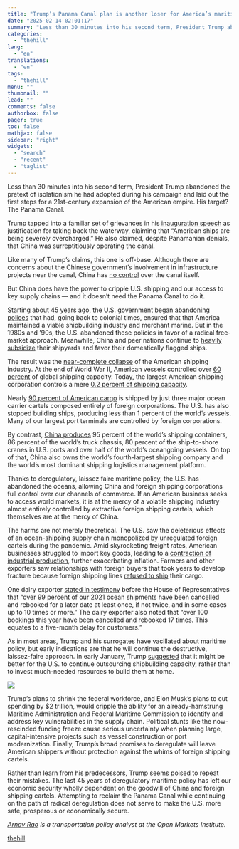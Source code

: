 ```yaml
---
title: "Trump’s Panama Canal plan is another loser for America’s maritime industry"
date: "2025-02-14 02:01:17"
summary: "Less than 30 minutes into his second term, President Trump abandoned the pretext of isolationism he had adopted during his campaign and laid out the first steps for a 21st-century expansion of the American empire. His target? The Panama Canal. Trump tapped into a familiar set of grievances in his..."
categories:
  - "thehill"
lang:
  - "en"
translations:
  - "en"
tags:
  - "thehill"
menu: ""
thumbnail: ""
lead: ""
comments: false
authorbox: false
pager: true
toc: false
mathjax: false
sidebar: "right"
widgets:
  - "search"
  - "recent"
  - "taglist"
---
```


Less than 30 minutes into his second term, President Trump abandoned the pretext of isolationism he had adopted during his campaign and laid out the first steps for a 21st-century expansion of the American empire. His target? The Panama Canal.

Trump tapped into a familiar set of grievances in his [inauguration speech](https://www.reuters.com/world/americas/trump-says-us-will-take-back-panama-canal-2025-01-20/) as justification for taking back the waterway, claiming that “American ships are being severely overcharged.” He also claimed, despite Panamanian denials, that China was surreptitiously operating the canal.

Like many of Trump’s claims, this one is off-base. Although there are concerns about the Chinese government’s involvement in infrastructure projects near the canal, China has [no control](https://www.nbcnews.com/news/world/trump-panama-canal-china-rubio-rcna188491) over the canal itself.

But China does have the power to cripple U.S. shipping and our access to key supply chains — and it doesn’t need the Panama Canal to do it.

Starting about 45 years ago, the U.S. government began [abandoning polices](https://enotrans.org/article/decline-u-s-shipbuilding-industry-cautionary-tale-foreign-subsidies-destroying-u-s-jobs/) that had, going back to colonial times, ensured that that America maintained a viable shipbuilding industry and merchant marine. But in the 1980s and ’90s, the U.S. abandoned these policies in favor of a radical free-market approach. Meanwhile, China and peer nations continue to [heavily subsidize](https://www.csis.org/analysis/hidden-harbors-chinas-state-backed-shipping-industry) their shipyards and favor their domestically flagged ships.

The result was the [near-complete collapse](https://ustr.gov/sites/default/files/Section%2520301%2520Petition%2520-%2520Maritime%2520Logisitics%2520and%2520Shipbuilding%2520Sector.pdf) of the American shipping industry. At the end of World War II, American vessels controlled over [60 percent](https://www.history.navy.mil/content/dam/nhhc/research/publications/publication-508-pdf/NHHC4thArmDefense_final_508.pdf) of global shipping capacity. Today, the largest American shipping corporation controls a mere [0.2 percent of shipping capacity](https://ustr.gov/sites/default/files/enforcement/301Investigations/USTRReportChinaTargetingMaritime.pdf).

Nearly [90 percent of American cargo](https://www.fmc.gov/wp-content/uploads/2022/04/60thAnnualReport.pdf) is shipped by just three major ocean carrier cartels composed entirely of foreign corporations. The U.S. has also stopped building ships, producing less than 1 percent of the world’s vessels. Many of our largest port terminals are controlled by foreign corporations.

By contrast, [China produces](https://ustr.gov/sites/default/files/enforcement/301Investigations/USTRReportChinaTargetingMaritime.pdf) 95 percent of the world’s shipping containers, 86 percent of the world’s truck chassis, 80 percent of the ship-to-shore cranes in U.S. ports and over half of the world’s oceangoing vessels. On top of that, China also owns the world’s fourth-largest shipping company and the world’s most dominant shipping logistics management platform.

Thanks to deregulatory, laissez faire maritime policy, the U.S. has abandoned the oceans, allowing China and foreign shipping corporations full control over our channels of commerce. If an American business seeks to access world markets, it is at the mercy of a volatile shipping industry almost entirely controlled by extractive foreign shipping cartels, which themselves are at the mercy of China.

The harms are not merely theoretical. The U.S. saw the deleterious effects of an ocean-shipping supply chain monopolized by unregulated foreign cartels during the pandemic. Amid skyrocketing freight rates, American businesses struggled to import key goods, leading to a [contraction of industrial production](https://unctad.org/system/files/official-document/rmt2021_en_0.pdf), further exacerbating inflation. Farmers and other exporters saw relationships with foreign buyers that took years to develop fracture because foreign shipping lines [refused to ship](https://www.cnbc.com/2021/01/26/shipping-carriers-rejected-us-agricultural-exports-sent-empty-containers-to-china.html) their cargo.

One dairy exporter [stated in testimony](https://www.congress.gov/117/meeting/house/114204/witnesses/HHRG-117-AG00-Wstate-DurkinM-20211103.pdf) before the House of Representatives that “over 99 percent of our 2021 ocean shipments have been cancelled and rebooked for a later date at least once, if not twice, and in some cases up to 10 times or more.” The dairy exporter also noted that “over 100 bookings this year have been cancelled and rebooked 17 times. This equates to a five-month delay for customers.”

As in most areas, Trump and his surrogates have vacillated about maritime policy, but early indications are that he will continue the destructive, laissez-faire approach. In early January, Trump [suggested](https://www.foxnews.com/politics/trump-threatens-tap-allies-military-shipbuilding-us-cant-produce) that it might be better for the U.S. to continue outsourcing shipbuilding capacity, rather than to invest much-needed resources to build them at home.


[![](https://thehill.com/wp-content/uploads/sites/2/2023/11/op2.png?w=600)](https://thehill.com/submitting-opinion-content/)

Trump’s plans to shrink the federal workforce, and Elon Musk’s plans to cut spending by $2 trillion, would cripple the ability for an already-hamstrung Maritime Administration and Federal Maritime Commission to identify and address key vulnerabilities in the supply chain. Political stunts like the now-rescinded funding freeze cause serious uncertainty when planning large, capital-intensive projects such as vessel construction or port modernization. Finally, Trump’s broad promises to deregulate will leave American shippers without protection against the whims of foreign shipping cartels.

Rather than learn from his predecessors, Trump seems poised to repeat their mistakes. The last 45 years of deregulatory maritime policy has left our economic security wholly dependent on the goodwill of China and foreign shipping cartels. Attempting to reclaim the Panama Canal while continuing on the path of radical deregulation does not serve to make the U.S. more safe, prosperous or economically secure.

[*Arnav Rao*](https://www.openmarketsinstitute.org/staff/arnav-rao) *is a transportation policy analyst at the Open Markets Institute.*

[thehill](https://thehill.com/opinion/national-security/5141931-trumps-panama-canal-plan-is-another-loser-for-americas-maritime-industry/)
